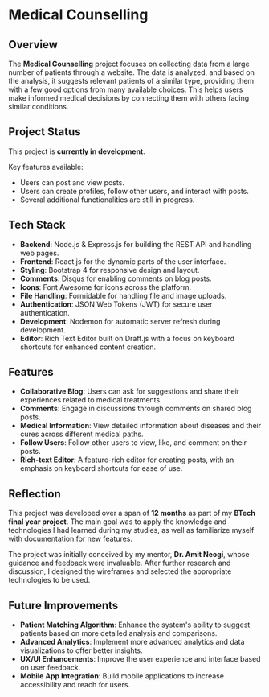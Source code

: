 # Medical Counselling

## Overview
The **Medical Counselling** project focuses on collecting data from a large number of patients through a website. The data is analyzed, and based on the analysis, it suggests relevant patients of a similar type, providing them with a few good options from many available choices. This helps users make informed medical decisions by connecting them with others facing similar conditions.

## Project Status
This project is **currently in development**. 

Key features available:
- Users can post and view posts.
- Users can create profiles, follow other users, and interact with posts.
- Several additional functionalities are still in progress.

## Tech Stack
- **Backend**: Node.js & Express.js for building the REST API and handling web pages.
- **Frontend**: React.js for the dynamic parts of the user interface.
- **Styling**: Bootstrap 4 for responsive design and layout.
- **Comments**: Disqus for enabling comments on blog posts.
- **Icons**: Font Awesome for icons across the platform.
- **File Handling**: Formidable for handling file and image uploads.
- **Authentication**: JSON Web Tokens (JWT) for secure user authentication.
- **Development**: Nodemon for automatic server refresh during development.
- **Editor**: Rich Text Editor built on Draft.js with a focus on keyboard shortcuts for enhanced content creation.

## Features
- **Collaborative Blog**: Users can ask for suggestions and share their experiences related to medical treatments.
- **Comments**: Engage in discussions through comments on shared blog posts.
- **Medical Information**: View detailed information about diseases and their cures across different medical paths.
- **Follow Users**: Follow other users to view, like, and comment on their posts.
- **Rich-text Editor**: A feature-rich editor for creating posts, with an emphasis on keyboard shortcuts for ease of use.

## Reflection
This project was developed over a span of **12 months** as part of my **BTech final year project**. The main goal was to apply the knowledge and technologies I had learned during my studies, as well as familiarize myself with documentation for new features.

The project was initially conceived by my mentor, **Dr. Amit Neogi**, whose guidance and feedback were invaluable. After further research and discussion, I designed the wireframes and selected the appropriate technologies to be used.

## Future Improvements
- **Patient Matching Algorithm**: Enhance the system's ability to suggest patients based on more detailed analysis and comparisons.
- **Advanced Analytics**: Implement more advanced analytics and data visualizations to offer better insights.
- **UX/UI Enhancements**: Improve the user experience and interface based on user feedback.
- **Mobile App Integration**: Build mobile applications to increase accessibility and reach for users.

